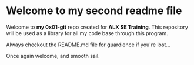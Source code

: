 # Welcome to my second readme file

Welcome to **my 0x01-git** repo created for **ALX SE Training**. This repository will be used as a library for all my code base through this program.

Always checkout the README.md file for guardience if you're lost...

Once again welcome, and smooth sail.
